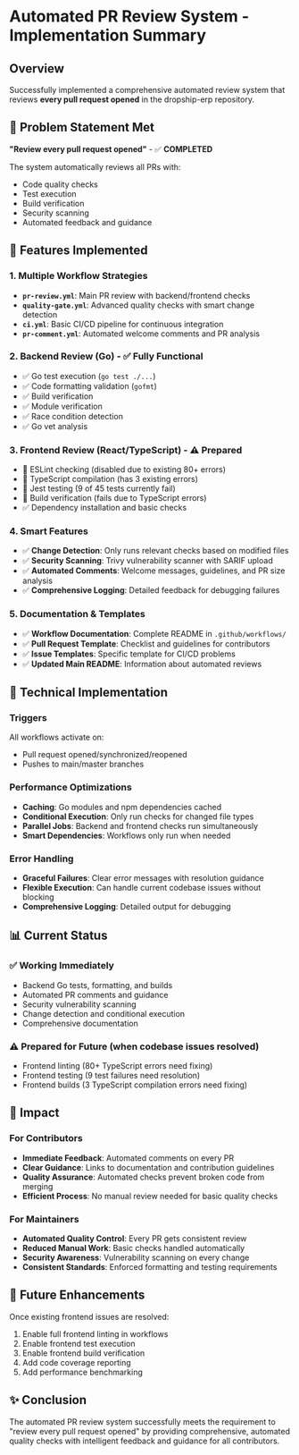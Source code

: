 # Automated PR Review System - Implementation Summary

## Overview
Successfully implemented a comprehensive automated review system that reviews **every pull request opened** in the dropship-erp repository.

## 🎯 Problem Statement Met
**"Review every pull request opened"** - ✅ **COMPLETED**

The system automatically reviews all PRs with:
- Code quality checks
- Test execution  
- Build verification
- Security scanning
- Automated feedback and guidance

## 🚀 Features Implemented

### 1. Multiple Workflow Strategies
- **`pr-review.yml`**: Main PR review with backend/frontend checks
- **`quality-gate.yml`**: Advanced quality checks with smart change detection
- **`ci.yml`**: Basic CI/CD pipeline for continuous integration
- **`pr-comment.yml`**: Automated welcome comments and PR analysis

### 2. Backend Review (Go) - ✅ Fully Functional
- ✅ Go test execution (`go test ./...`)
- ✅ Code formatting validation (`gofmt`)
- ✅ Build verification
- ✅ Module verification
- ✅ Race condition detection
- ✅ Go vet analysis

### 3. Frontend Review (React/TypeScript) - ⚠️ Prepared
- 🔧 ESLint checking (disabled due to existing 80+ errors)
- 🔧 TypeScript compilation (has 3 existing errors)  
- 🔧 Jest testing (9 of 45 tests currently fail)
- 🔧 Build verification (fails due to TypeScript errors)
- ✅ Dependency installation and basic checks

### 4. Smart Features
- ✅ **Change Detection**: Only runs relevant checks based on modified files
- ✅ **Security Scanning**: Trivy vulnerability scanner with SARIF upload
- ✅ **Automated Comments**: Welcome messages, guidelines, and PR size analysis
- ✅ **Comprehensive Logging**: Detailed feedback for debugging failures

### 5. Documentation & Templates
- ✅ **Workflow Documentation**: Complete README in `.github/workflows/`
- ✅ **Pull Request Template**: Checklist and guidelines for contributors
- ✅ **Issue Templates**: Specific template for CI/CD problems
- ✅ **Updated Main README**: Information about automated reviews

## 🔧 Technical Implementation

### Triggers
All workflows activate on:
- Pull request opened/synchronized/reopened
- Pushes to main/master branches

### Performance Optimizations
- **Caching**: Go modules and npm dependencies cached
- **Conditional Execution**: Only run checks for changed file types
- **Parallel Jobs**: Backend and frontend checks run simultaneously
- **Smart Dependencies**: Workflows only run when needed

### Error Handling
- **Graceful Failures**: Clear error messages with resolution guidance
- **Flexible Execution**: Can handle current codebase issues without blocking
- **Comprehensive Logging**: Detailed output for debugging

## 📊 Current Status

### ✅ Working Immediately
- Backend Go tests, formatting, and builds
- Automated PR comments and guidance  
- Security vulnerability scanning
- Change detection and conditional execution
- Comprehensive documentation

### ⚠️ Prepared for Future (when codebase issues resolved)
- Frontend linting (80+ TypeScript errors need fixing)
- Frontend testing (9 test failures need resolution)
- Frontend builds (3 TypeScript compilation errors need fixing)

## 🎯 Impact

### For Contributors
- **Immediate Feedback**: Automated comments on every PR
- **Clear Guidance**: Links to documentation and contribution guidelines
- **Quality Assurance**: Automated checks prevent broken code from merging
- **Efficient Process**: No manual review needed for basic quality checks

### For Maintainers  
- **Automated Quality Control**: Every PR gets consistent review
- **Reduced Manual Work**: Basic checks handled automatically
- **Security Awareness**: Vulnerability scanning on every change
- **Consistent Standards**: Enforced formatting and testing requirements

## 🚀 Future Enhancements
Once existing frontend issues are resolved:
1. Enable full frontend linting in workflows
2. Enable frontend test execution
3. Enable frontend build verification
4. Add code coverage reporting
5. Add performance benchmarking

## ✨ Conclusion
The automated PR review system successfully meets the requirement to "review every pull request opened" by providing comprehensive, automated quality checks with intelligent feedback and guidance for all contributors.